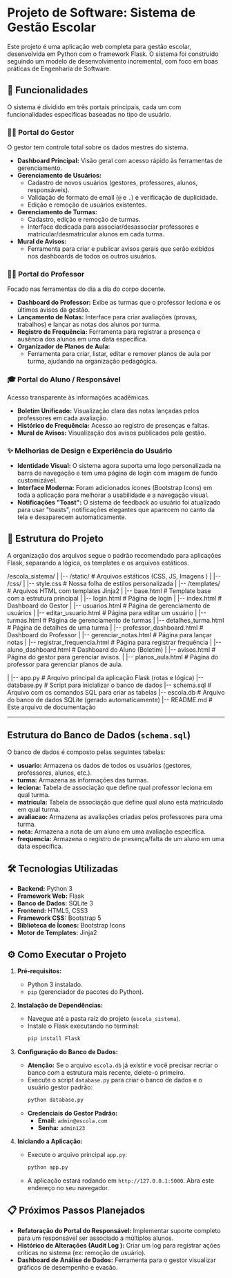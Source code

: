 # Projeto de Software: Sistema de Gestão Escolar

Este projeto é uma aplicação web completa para gestão escolar, desenvolvida em Python com o framework Flask. O sistema foi construído seguindo um modelo de desenvolvimento incremental, com foco em boas práticas de Engenharia de Software.

## 🚀 Funcionalidades

O sistema é dividido em três portais principais, cada um com funcionalidades específicas baseadas no tipo de usuário.

### 👨‍💼 Portal do Gestor
O gestor tem controle total sobre os dados mestres do sistema.
- **Dashboard Principal:** Visão geral com acesso rápido às ferramentas de gerenciamento.
- **Gerenciamento de Usuários:**
    - Cadastro de novos usuários (gestores, professores, alunos, responsáveis).
    - Validação de formato de email (`@` e `.`) e verificação de duplicidade.
    - Edição e remoção de usuários existentes.
- **Gerenciamento de Turmas:**
    - Cadastro, edição e remoção de turmas.
    - Interface dedicada para associar/desassociar professores e matricular/desmatricular alunos em cada turma.
- **Mural de Avisos:**
    - Ferramenta para criar e publicar avisos gerais que serão exibidos nos dashboards de todos os outros usuários.

### 👩‍🏫 Portal do Professor
Focado nas ferramentas do dia a dia do corpo docente.
- **Dashboard do Professor:** Exibe as turmas que o professor leciona e os últimos avisos da gestão.
- **Lançamento de Notas:** Interface para criar avaliações (provas, trabalhos) e lançar as notas dos alunos por turma.
- **Registro de Frequência:** Ferramenta para registrar a presença e ausência dos alunos em uma data específica.
- **Organizador de Planos de Aula:**
    - Ferramenta para criar, listar, editar e remover planos de aula por turma, ajudando na organização pedagógica.

### 🎓 Portal do Aluno / Responsável
Acesso transparente às informações acadêmicas.
- **Boletim Unificado:** Visualização clara das notas lançadas pelos professores em cada avaliação.
- **Histórico de Frequência:** Acesso ao registro de presenças e faltas.
- **Mural de Avisos:** Visualização dos avisos publicados pela gestão.

### ✨ Melhorias de Design e Experiência do Usuário
- **Identidade Visual:** O sistema agora suporta uma logo personalizada na barra de navegação e tem uma página de login com imagem de fundo customizável.
- **Interface Moderna:** Foram adicionados ícones (Bootstrap Icons) em toda a aplicação para melhorar a usabilidade e a navegação visual.
- **Notificações "Toast":** O sistema de feedback ao usuário foi atualizado para usar "toasts", notificações elegantes que aparecem no canto da tela e desaparecem automaticamente.


## 📂 Estrutura do Projeto

A organização dos arquivos segue o padrão recomendado para aplicações Flask, separando a lógica, os templates e os arquivos estáticos.


/escola_sistema/
|
|-- /static/                # Arquivos estáticos (CSS, JS, Imagens )
|   |-- /css/
|       |-- style.css       # Nossa folha de estilos personalizada
|
|-- /templates/                     # Arquivos HTML com templates Jinja2
|   |-- base.html                   # Template base com a estrutura principal
|   |-- login.html                  # Página de login
|   |-- index.html                  # Dashboard do Gestor
|   |-- usuarios.html               # Página de gerenciamento de usuários
|   |-- editar_usuario.html         # Página para editar um usuário
|   |-- turmas.html                 # Página de gerenciamento de turmas
|   |-- detalhes_turma.html         # Página de detalhes de uma turma
|   |-- professor_dashboard.html    # Dashboard do Professor
|   |-- gerenciar_notas.html        # Página para lançar notas
|   |-- registrar_frequencia.html   # Página para registrar frequência
|   |-- aluno_dashboard.html        # Dashboard do Aluno (Boletim)
|   |-- avisos.html                 # Página do gestor para gerenciar avisos.
|   |-- planos_aula.html            # Página do professor para gerenciar planos de aula.

|
|-- app.py                  # Arquivo principal da aplicação Flask (rotas e lógica)
|-- database.py             # Script para inicializar o banco de dados
|-- schema.sql              # Arquivo com os comandos SQL para criar as tabelas
|-- escola.db               # Arquivo do banco de dados SQLite (gerado automaticamente)
|-- README.md               # Este arquivo de documentação


---

## Estrutura do Banco de Dados (`schema.sql`)

O banco de dados é composto pelas seguintes tabelas:

- **usuario:** Armazena os dados de todos os usuários (gestores, professores, alunos, etc.).
- **turma:** Armazena as informações das turmas.
- **leciona:** Tabela de associação que define qual professor leciona em qual turma.
- **matricula:** Tabela de associação que define qual aluno está matriculado em qual turma.
- **avaliacao:** Armazena as avaliações criadas pelos professores para uma turma.
- **nota:** Armazena a nota de um aluno em uma avaliação específica.
- **frequencia:** Armazena o registro de presença/falta de um aluno em uma data específica.


## 🛠️ Tecnologias Utilizadas

- **Backend:** Python 3
- **Framework Web:** Flask
- **Banco de Dados:** SQLite 3
- **Frontend:** HTML5, CSS3
- **Framework CSS:** Bootstrap 5
- **Biblioteca de Ícones:** Bootstrap Icons
- **Motor de Templates:** Jinja2

## ⚙️ Como Executar o Projeto

1.  **Pré-requisitos:**
    - Python 3 instalado.
    - `pip` (gerenciador de pacotes do Python).

2.  **Instalação de Dependências:**
    - Navegue até a pasta raiz do projeto (`escola_sistema`).
    - Instale o Flask executando no terminal:
      ```bash
      pip install Flask
      ```

3.  **Configuração do Banco de Dados:**
    - **Atenção:** Se o arquivo `escola.db` já existir e você precisar recriar o banco com a estrutura mais recente, delete-o primeiro.
    - Execute o script `database.py` para criar o banco de dados e o usuário gestor padrão:
      ```bash
      python database.py
      ```
    - **Credenciais do Gestor Padrão:**
        - **Email:** `admin@escola.com`
        - **Senha:** `admin123`

4.  **Iniciando a Aplicação:**
    - Execute o arquivo principal `app.py`:
      ```bash
      python app.py
      ```
    - A aplicação estará rodando em `http://127.0.0.1:5000`. Abra este endereço no seu navegador.

## 📋 Próximos Passos Planejados

- **Refatoração do Portal do Responsável:** Implementar suporte completo para um responsável ser associado a múltiplos alunos.
- **Histórico de Alterações (Audit Log ):** Criar um log para registrar ações críticas no sistema (ex: remoção de usuário).
- **Dashboard de Análise de Dados:** Ferramenta para o gestor visualizar gráficos de desempenho e evasão.

